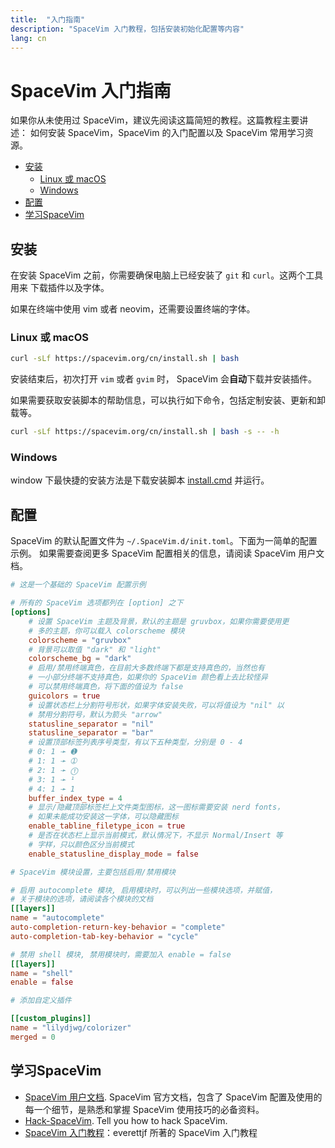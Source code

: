 ```yaml
---
title:  "入门指南"
description: "SpaceVim 入门教程，包括安装初始化配置等内容"
lang: cn
---
```



# SpaceVim 入门指南

如果你从未使用过 SpaceVim，建议先阅读这篇简短的教程。这篇教程主要讲述：
如何安装 SpaceVim，SpaceVim 的入门配置以及 SpaceVim 常用学习资源。

<!-- vim-markdown-toc GFM -->

- [安装](#安装)
  - [Linux 或 macOS](#linux-或-macos)
  - [Windows](#windows)
- [配置](#配置)
- [学习SpaceVim](#学习spacevim)

<!-- vim-markdown-toc -->

## 安装

在安装 SpaceVim 之前，你需要确保电脑上已经安装了 `git` 和 `curl`。这两个工具用来
下载插件以及字体。

如果在终端中使用 vim 或者 neovim，还需要设置终端的字体。

### Linux 或 macOS

```bash
curl -sLf https://spacevim.org/cn/install.sh | bash
```

安装结束后，初次打开 `vim` 或者 `gvim` 时， SpaceVim 会**自动**下载并安装插件。

如果需要获取安装脚本的帮助信息，可以执行如下命令，包括定制安装、更新和卸载等。

```bash
curl -sLf https://spacevim.org/cn/install.sh | bash -s -- -h
```

### Windows

window 下最快捷的安装方法是下载安装脚本 [install.cmd](https://spacevim.org/cn/install.cmd) 并运行。

## 配置

SpaceVim 的默认配置文件为 `~/.SpaceVim.d/init.toml`。下面为一简单的配置示例。
如果需要查阅更多 SpaceVim 配置相关的信息，请阅读 SpaceVim 用户文档。


```toml
# 这是一个基础的 SpaceVim 配置示例

# 所有的 SpaceVim 选项都列在 [option] 之下
[options]
    # 设置 SpaceVim 主题及背景，默认的主题是 gruvbox，如果你需要使用更
    # 多的主题，你可以载入 colorscheme 模块
    colorscheme = "gruvbox"
    # 背景可以取值 "dark" 和 "light"
    colorscheme_bg = "dark"
    # 启用/禁用终端真色，在目前大多数终端下都是支持真色的，当然也有
    # 一小部分终端不支持真色，如果你的 SpaceVim 颜色看上去比较怪异
    # 可以禁用终端真色，将下面的值设为 false
    guicolors = true
    # 设置状态栏上分割符号形状，如果字体安装失败，可以将值设为 "nil" 以
    # 禁用分割符号，默认为箭头 "arrow"
    statusline_separator = "nil"
    statusline_separator = "bar"
    # 设置顶部标签列表序号类型，有以下五种类型，分别是 0 - 4
    # 0: 1 ➛ ➊ 
    # 1: 1 ➛ ➀
    # 2: 1 ➛ ⓵
    # 3: 1 ➛ ¹
    # 4: 1 ➛ 1
    buffer_index_type = 4
    # 显示/隐藏顶部标签栏上文件类型图标，这一图标需要安装 nerd fonts，
    # 如果未能成功安装这一字体，可以隐藏图标
    enable_tabline_filetype_icon = true
    # 是否在状态栏上显示当前模式，默认情况下，不显示 Normal/Insert 等
    # 字样，只以颜色区分当前模式
    enable_statusline_display_mode = false

# SpaceVim 模块设置，主要包括启用/禁用模块

# 启用 autocomplete 模块, 启用模块时，可以列出一些模块选项，并赋值，
# 关于模块的选项，请阅读各个模块的文档
[[layers]]
name = "autocomplete"
auto-completion-return-key-behavior = "complete"
auto-completion-tab-key-behavior = "cycle"

# 禁用 shell 模块, 禁用模块时，需要加入 enable = false
[[layers]]
name = "shell"
enable = false

# 添加自定义插件

[[custom_plugins]]
name = "lilydjwg/colorizer"
merged = 0
```

## 学习SpaceVim

- [SpaceVim 用户文档](../documentation/). SpaceVim 官方文档，包含了 SpaceVim 配置及使用的每一个细节，是熟悉和掌握 SpaceVim 使用技巧的必备资料。
- [Hack-SpaceVim](https://github.com/Gabirel/Hack-SpaceVim). Tell you how to hack SpaceVim.
- [SpaceVim 入门教程](https://everettjf.gitbooks.io/spacevimtutorial/content/)：everettjf 所著的 SpaceVim 入门教程
